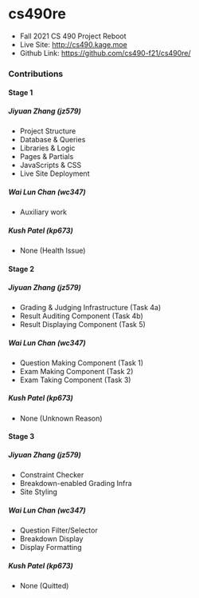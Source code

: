 # cs490re

- Fall 2021 CS 490 Project Reboot
- Live Site: http://cs490.kage.moe
- Github Link: https://github.com/cs490-f21/cs490re/

### Contributions

#### Stage 1

##### Jiyuan Zhang (jz579)

- Project Structure
- Database & Queries
- Libraries & Logic
- Pages & Partials
- JavaScripts & CSS
- Live Site Deployment

##### Wai Lun Chan (wc347)

- Auxiliary work 

##### Kush Patel (kp673)

- None (Health Issue)

#### Stage 2

##### Jiyuan Zhang (jz579)

- Grading & Judging Infrastructure (Task 4a)
- Result Auditing Component (Task 4b)
- Result Displaying Component (Task 5)

##### Wai Lun Chan (wc347)

- Question Making Component (Task 1)
- Exam Making Component (Task 2)
- Exam Taking Component (Task 3)

##### Kush Patel (kp673)

- None (Unknown Reason)

#### Stage 3

##### Jiyuan Zhang (jz579)

- Constraint Checker
- Breakdown-enabled Grading Infra
- Site Styling

##### Wai Lun Chan (wc347)

- Question Filter/Selector
- Breakdown Display
- Display Formatting

##### Kush Patel (kp673)

- None (Quitted)
